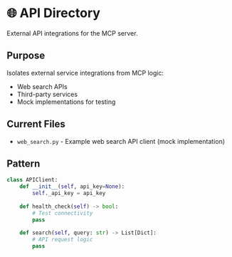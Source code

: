 # 🌐 API Directory

External API integrations for the MCP server.

## Purpose

Isolates external service integrations from MCP logic:
- Web search APIs
- Third-party services
- Mock implementations for testing

## Current Files

- `web_search.py` - Example web search API client (mock implementation)

## Pattern

```python
class APIClient:
    def __init__(self, api_key=None):
        self._api_key = api_key
    
    def health_check(self) -> bool:
        # Test connectivity
        pass
    
    def search(self, query: str) -> List[Dict]:
        # API request logic
        pass
```